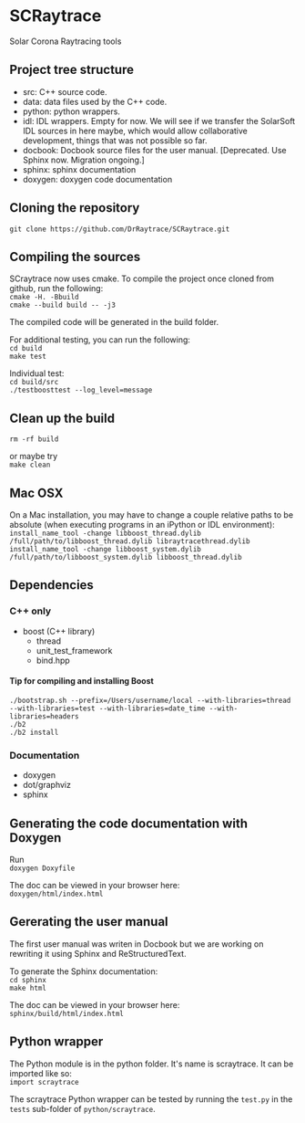 # SCRaytrace
Solar Corona Raytracing tools

## Project tree structure
- src: C++ source code.
- data: data files used by the C++ code.
- python: python wrappers.
- idl: IDL wrappers. Empty for now. We will see if we transfer the SolarSoft IDL sources in here maybe, which would allow collaborative development, things that was not possible so far.
- docbook: Docbook source files for the user manual. [Deprecated. Use Sphinx now. Migration ongoing.]
- sphinx: sphinx documentation
- doxygen: doxygen code documentation

## Cloning the repository
`git clone https://github.com/DrRaytrace/SCRaytrace.git`

## Compiling the sources
SCraytrace now uses cmake. To compile the project once cloned from github, run the following:  
`cmake -H. -Bbuild`  
`cmake --build build -- -j3`

The compiled code will be generated in the build folder.  

For additional testing, you can run the following:  
`cd build`  
`make test`

Individual test:  
`cd build/src`  
`./testboosttest --log_level=message`  

## Clean up the build
`rm -rf build` 

or maybe try  
`make clean`

## Mac OSX
On a Mac installation, you may have to change a couple relative paths to be absolute (when executing programs in an iPython or IDL environment):  
`install_name_tool -change libboost_thread.dylib /full/path/to/libboost_thread.dylib libraytracethread.dylib`  
`install_name_tool -change libboost_system.dylib /full/path/to/libboost_system.dylib libboost_thread.dylib`

## Dependencies
### C++ only
- boost (C++ library)
    - thread
    - unit_test_framework
    - bind.hpp
    
#### Tip for compiling and installing Boost
`./bootstrap.sh --prefix=/Users/username/local --with-libraries=thread --with-libraries=test --with-libraries=date_time --with-libraries=headers`  
`./b2`  
`./b2 install`  
    
### Documentation
- doxygen
- dot/graphviz
- sphinx


## Generating the code documentation with Doxygen
Run  
`doxygen Doxyfile`

The doc can be viewed in your browser here:  
`doxygen/html/index.html`

## Gererating the user manual
The first user manual was writen in Docbook but we are working on rewriting it using Sphinx and ReStructuredText.

To generate the Sphinx documentation:  
`cd sphinx`  
`make html`

The doc can be viewed in your browser here:  
`sphinx/build/html/index.html`

## Python wrapper
The Python module is in the python folder. It's name is scraytrace. It can be imported like so:  
`import scraytrace`  

The scraytrace Python wrapper can be tested by running the `test.py` in the `tests` sub-folder of `python/scraytrace`.
